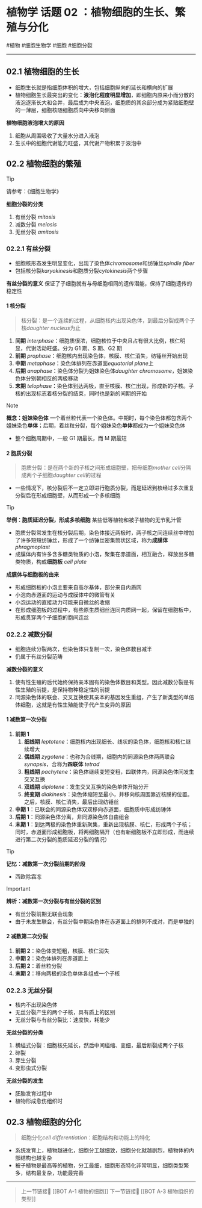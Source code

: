 # 植物学 话题 02 ：植物细胞的生长、繁殖与分化
#植物 #细胞生物学 #细胞 #细胞分裂 

---

## 02.1 植物细胞的生长

- 细胞生长就是指细胞体积的增大，包括细胞纵向的延长和横向的扩展
- 植物细胞生长最突出的变化：**液泡化程度明显增加**，即细胞内原来小而分散的液泡逐渐长大和合并，最后成为中央液泡，细胞质的其余部分成为紧贴细胞壁的一薄层，细胞核随细胞质向中央移向侧面

**植物细胞液泡增大的原因**
1. 细胞从周围吸收了大量水分进入液泡
2. 生长中的细胞代谢能力旺盛，其代谢产物积累于液泡中

## 02.2 植物细胞的繁殖

> [!TIP]
> 请参考：《细胞生物学》

**细胞分裂的分类**
1. 有丝分裂 *mitosis*
2. 减数分裂 *meiosis*
3. 无丝分裂 *amitosis*

### 02.2.1 有丝分裂

- 细胞核形态发生明显变化，出现了染色体*chromosome*和纺锤丝*spindle fiber*
- 包括核分裂*karyokinesis*和胞质分裂*cytokinesis*两个步骤

**有丝分裂的意义**
保证了子细胞就有与母细胞相同的遗传潜能，保持了细胞遗传的稳定性

#### 1 核分裂

> 核分裂：是一个连续的过程，从细胞核内出现染色体，到最后分裂成两个子核*daughter nucleus*为止

1. **间期** *interphase*：细胞质很浓，细胞核位于中央且占有很大比例，核仁明显，代谢活动旺盛。分为 G1 期、S 期、G2 期
2. **前期** *prophase*：细胞核内出现染色体，核膜、核仁消失，纺锤丝开始出现
3. **中期** *metaphase*：染色体排列在赤道面*equatorial plane*上
4. **后期** *anaphase*：染色体分裂为姐妹染色体*daughter chromosome*，姐妹染色体分别朝相反的两极移动
5. **末期** *telophase*：染色体到达两极，直至核膜、核仁出现，形成新的子核。子核的出现标志着核分裂的结束，同时也是新的间期的开始

> [!NOTE]
> **概念：姐妹染色体**
> 一个着丝粒代表一个染色体。中期时，每个染色体都包含两个姐妹染色**单体**；后期，着丝粒分裂，每个姐妹染色**单体**都成为一个姐妹染色体

- 整个细胞周期中，一般 G1 期最长，而 M 期最短

#### 2 胞质分裂

> 胞质分裂：是在两个新的子核之间形成细胞壁，把母细胞*mother cell*分隔成两个子细胞*daughter cell*的过程

- 一些情况下，核分裂后不一定立即进行胞质分裂，而是延迟到核经过多次重复分裂后在形成细胞壁，从而形成一个多核细胞

> [!TIP]
> **举例：胞质延迟分裂，形成多核细胞**
> 某些低等植物和被子植物的无节乳汁管

- 胞质分裂常发生在核分裂后期，染色体接近两极时，两子核之间连续丝中增加了许多短短纺锤丝，形成了一个纺锤丝密集筒状区域，称为**成膜体** *phragmoplast*
- 成膜体内有许多含多糖类物质的小泡，聚集在赤道面，相互融合，释放出多糖类物质，构成**细胞板** *cell plate*

**成膜体与细胞板的由来**
- 形成细胞板的小泡主要来自高尔基体，部分来自内质网
- 小泡向赤道面的运动与成膜体中的微管有关
- 小泡运动的直接动力可能来自微丝的收缩
- 在形成细胞板的过程中，有些原生质细丝连同内质网一起，保留在细胞板中，形成贯穿两个子细胞的胞间连丝

### 02.2.2 减数分裂

- 细胞连续分裂两次，但染色体只复制一次，染色体数目减半
- 仍属于有丝分裂范畴

**减数分裂的意义**
1. 使有性生殖的后代始终保持亲本固有的染色体数目和类型。因此减数分裂是有性生殖的前提，是保持物种稳定性的前提
2. 同源染色体的联会、交叉互换使其亲本的基因发生重组，产生了新类型的单倍体细胞，这就是有性生殖能使子代产生变异的原因

#### 1 减数第一次分裂

1. **前期 1**
	1. **细线期** *leptotene*：细胞核内出现细长、线状的染色体，细胞核和核仁继续增大
	2. **偶线期** *zygotene*：也称为合线期，细胞内的同源染色体两两联会*synapsis*，合称为**四联体** *tetrad*
	3. **粗线期** *pachytene*：染色体继续变短变粗，四联体内，同源染色体间发生交叉互换
	4. **双线期** *diplotene*：发生交叉互换的染色单体开始分开
	5. **终变期** *diakinesis*：染色体缩短至最小，并移向核周围靠近核膜的位置。之后，核膜、核仁消失，最后出现纺锤丝
2. **中期 1**：已联会的同源染色体双双移向赤道面，细胞质中形成纺锤体
3. **后期 1**：同源染色体分离，非同源染色体自由组合
4. **末期 1**：到达两极的染色体重新聚集，重新出现核膜、核仁，形成两个子核；同时，赤道面形成细胞板，将两细胞隔开（也有新细胞板不立即形成，而连续进行第二次分裂的胞质延迟分裂的情况）

> [!TIP]
> **记忆：减数第一次分裂前期的阶段**
> - 西欧除霜冻

> [!IMPORTANT]
> **辨析：减数第一次分裂与有丝分裂的区别**
> - 有丝分裂前期无联会现象
> - 由于未发生联会，有丝分裂中期染色体在赤道面上的排列不成对，而是单独的

#### 2 减数第二次分裂

1. **前期 2**：染色体变短粗，核膜、核仁消失
2. **中期 2**：染色体排列在赤道面上
3. **后期 2**：着丝粒分裂
4. **末期 2**：移向两极的染色单体各组成一个子核

### 02.2.3 无丝分裂

- 核内不出现染色体
- 无丝分裂产生的两个子核，具有质上的区别
- 无丝分裂与有丝分裂比：速度快，耗能少

**无丝分裂的分类**
1. 横缢式分裂：细胞核先延长，然后中间缢缩、变细，最后断裂成两个子核
2. 碎裂
3. 芽生分裂
4. 变形虫式分裂

**无丝分裂的发生**
- 胚胎发育过程中
- 植物形成愈伤组织时

## 02.3 植物细胞的分化

> 细胞分化*cell differentiation*：细胞结构和功能上的特化

- 系统发育上，植物越进化，细胞分工越细致，细胞分化就越剧烈，植物体的内部结构也越复杂
- 被子植物是最高等的植物，分工最细，细胞形态特化非常明显，细胞类型繁多，结构最复杂，功能最完善

---

> 上一节链接🔗 [[BOT A-1 植物的细胞]]
> 下一节链接🔗 [[BOT A-3 植物组织的类型]]
